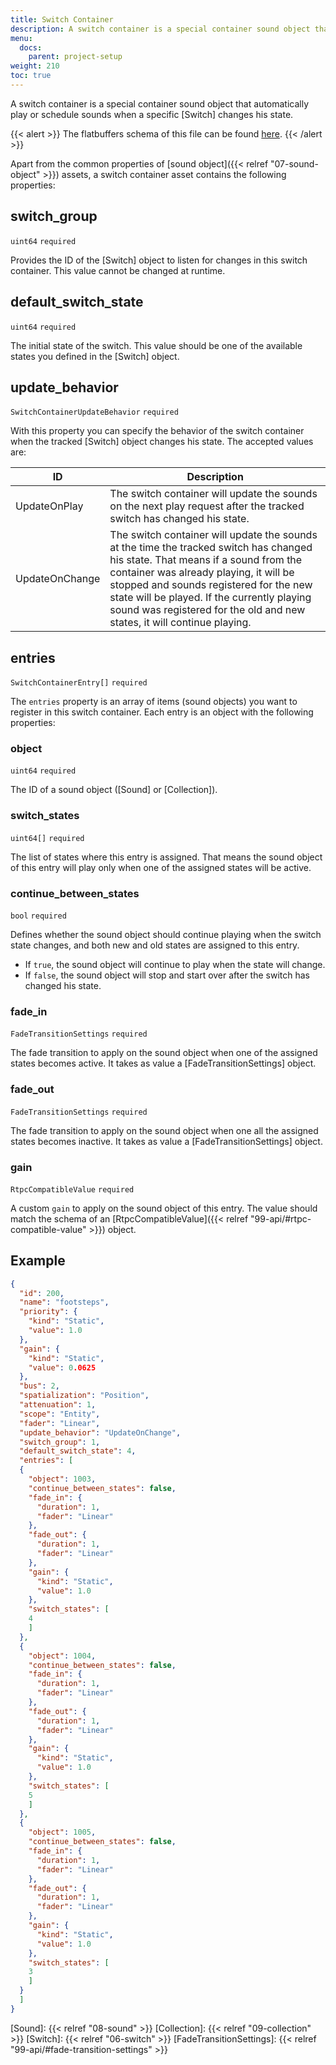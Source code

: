 ```yaml
---
title: Switch Container
description: A switch container is a special container sound object that automatically play or schedule sounds when a specific switch changes his state.
menu:
  docs:
    parent: project-setup
weight: 210
toc: true
---
```


A switch container is a special container sound object that automatically play or schedule sounds when a specific [Switch] changes his state.

{{< alert >}}
The flatbuffers schema of this file can be found [here](https://github.com/SparkyStudios/AmplitudeAudioSDK/blob/main/schemas/switch_container_definition.fbs).
{{< /alert >}}

Apart from the common properties of [sound object]({{< relref "07-sound-object" >}}) assets, a switch container asset contains the following properties:

## switch_group

`uint64` `required`

Provides the ID of the [Switch] object to listen for changes in this switch container. This value cannot be changed at runtime.

## default_switch_state

`uint64` `required`

The initial state of the switch. This value should be one of the available states you defined in the [Switch] object.

## update_behavior

`SwitchContainerUpdateBehavior` `required`

With this property you can specify the behavior of the switch container when the tracked [Switch] object changes his state. The accepted values are:

| ID             | Description                                                                                                                                                                                                                                                                                                                                    |
| -------------- | ---------------------------------------------------------------------------------------------------------------------------------------------------------------------------------------------------------------------------------------------------------------------------------------------------------------------------------------------- |
| UpdateOnPlay   | The switch container will update the sounds on the next play request after the tracked switch has changed his state.                                                                                                                                                                                                                           |
| UpdateOnChange | The switch container will update the sounds at the time the tracked switch has changed his state. That means if a sound from the container was already playing, it will be stopped and sounds registered for the new state will be played. If the currently playing sound was registered for the old and new states, it will continue playing. |

## entries

`SwitchContainerEntry[]` `required`

The `entries` property is an array of items (sound objects) you want to register in this switch container. Each entry is an object with the following properties:

### object

`uint64` `required`

The ID of a sound object ([Sound] or [Collection]).

### switch_states

`uint64[]` `required`

The list of states where this entry is assigned. That means the sound object of this entry will play only when one of the assigned states will be active.

### continue_between_states

`bool` `required`

Defines whether the sound object should continue playing when the switch state changes, and both new and old states are assigned to this entry.

- If `true`, the sound object will continue to play when the state will change.
- If `false`, the sound object will stop and start over after the switch has changed his state.

### fade_in

`FadeTransitionSettings` `required`

The fade transition to apply on the sound object when one of the assigned states becomes active. It takes as value a [FadeTransitionSettings] object.

### fade_out

`FadeTransitionSettings` `required`

The fade transition to apply on the sound object when one all the assigned states becomes inactive. It takes as value a [FadeTransitionSettings] object.

### gain

`RtpcCompatibleValue` `required`

A custom `gain` to apply on the sound object of this entry. The value should match the schema of an [RtpcCompatibleValue]({{< relref "99-api/#rtpc-compatible-value" >}}) object.

## Example

```json
{
  "id": 200,
  "name": "footsteps",
  "priority": {
    "kind": "Static",
    "value": 1.0
  },
  "gain": {
    "kind": "Static",
    "value": 0.0625
  },
  "bus": 2,
  "spatialization": "Position",
  "attenuation": 1,
  "scope": "Entity",
  "fader": "Linear",
  "update_behavior": "UpdateOnChange",
  "switch_group": 1,
  "default_switch_state": 4,
  "entries": [
  {
    "object": 1003,
    "continue_between_states": false,
    "fade_in": {
      "duration": 1,
      "fader": "Linear"
    },
    "fade_out": {
      "duration": 1,
      "fader": "Linear"
    },
    "gain": {
      "kind": "Static",
      "value": 1.0
    },
    "switch_states": [
    4
    ]
  },
  {
    "object": 1004,
    "continue_between_states": false,
    "fade_in": {
      "duration": 1,
      "fader": "Linear"
    },
    "fade_out": {
      "duration": 1,
      "fader": "Linear"
    },
    "gain": {
      "kind": "Static",
      "value": 1.0
    },
    "switch_states": [
    5
    ]
  },
  {
    "object": 1005,
    "continue_between_states": false,
    "fade_in": {
      "duration": 1,
      "fader": "Linear"
    },
    "fade_out": {
      "duration": 1,
      "fader": "Linear"
    },
    "gain": {
      "kind": "Static",
      "value": 1.0
    },
    "switch_states": [
    3
    ]
  }
  ]
}
```

[Sound]: {{< relref "08-sound" >}}
[Collection]: {{< relref "09-collection" >}}
[Switch]: {{< relref "06-switch" >}}
[FadeTransitionSettings]: {{< relref "99-api/#fade-transition-settings" >}}
